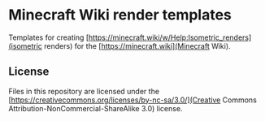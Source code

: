# Minecraft Wiki render templates

Templates for creating [https://minecraft.wiki/w/Help:Isometric_renders](isometric renders) for the [https://minecraft.wiki](Minecraft Wiki).

## License

Files in this repository are licensed under the [https://creativecommons.org/licenses/by-nc-sa/3.0/](Creative Commons Attribution-NonCommercial-ShareAlike 3.0) license.
